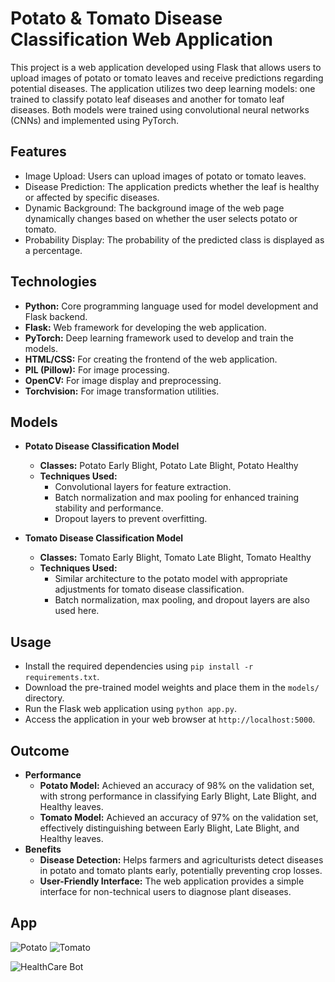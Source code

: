 # Potato & Tomato Disease Classification Web Application

This project is a web application developed using Flask that allows users to upload images of potato or tomato leaves and receive predictions regarding potential diseases. The application utilizes two deep learning models: one trained to classify potato leaf diseases and another for tomato leaf diseases. Both models were trained using convolutional neural networks (CNNs) and implemented using PyTorch.

## Features

- Image Upload: Users can upload images of potato or tomato leaves.
- Disease Prediction: The application predicts whether the leaf is healthy or affected by specific diseases.
- Dynamic Background: The background image of the web page dynamically changes based on whether the user selects potato or tomato.
- Probability Display: The probability of the predicted class is displayed as a percentage.


## Technologies

- **Python:** Core programming language used for model development and Flask backend.
- **Flask:** Web framework for developing the web application.
- **PyTorch:** Deep learning framework used to develop and train the models.
- **HTML/CSS:** For creating the frontend of the web application.
- **PIL (Pillow):** For image processing.
- **OpenCV:** For image display and preprocessing.
- **Torchvision:** For image transformation utilities.
## Models

- **Potato Disease Classification Model**

  - **Classes:** Potato Early Blight, Potato Late Blight, Potato Healthy
   - **Techniques Used:**
     - Convolutional layers for feature extraction.
     - Batch normalization and max pooling for enhanced training stability and performance.
     - Dropout layers to prevent overfitting.

- **Tomato Disease Classification Model**

  -  **Classes:** Tomato Early Blight, Tomato Late Blight, Tomato Healthy
  - **Techniques Used:**
    - Similar architecture to the potato model with appropriate adjustments for tomato disease classification.
    - Batch normalization, max pooling, and dropout layers are also used here.
## Usage

- Install the required dependencies using `pip install -r requirements.txt`.
- Download the pre-trained model weights and place them in the `models/` directory.
- Run the Flask web application using `python app.py`.
- Access the application in your web browser at `http://localhost:5000`.


## Outcome

- **Performance**
  - **Potato Model:** Achieved an accuracy of 98% on the validation set, with strong performance in classifying Early Blight, Late Blight, and Healthy leaves.
  - **Tomato Model:** Achieved an accuracy of 97% on the validation set, effectively distinguishing between Early Blight, Late Blight, and Healthy leaves.
- **Benefits**
  - **Disease Detection:** Helps farmers and agriculturists detect diseases in potato and tomato plants early, potentially preventing crop losses.
   - **User-Friendly Interface:** The web application provides a simple interface for non-technical users to diagnose plant diseases.

## App
![Potato](https://github.com/user-attachments/assets/334d5a10-ef6c-4720-8d82-de738a3b2871)
![Tomato](https://github.com/user-attachments/assets/f708d7ab-a782-4127-ad08-d39d903dd314)

![HealthCare Bot](https://github.com/user-attachments/assets/88383369-37d0-402c-ab00-4862a6536568)
